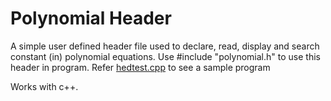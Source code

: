 # Polynomial Header

  A simple user defined header file used to declare, read, display and search constant (in) polynomial equations.
  Use #include "polynomial.h" to use this header in program.
  Refer [hedtest.cpp](https://github.com/ANU1o/headerPolynomial-/blob/main/hedtest.cpp) to see a sample program  
  
  Works with c++.  
